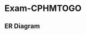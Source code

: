 # Exam-CPHMTOGO

## ER Diagram
 [](https://raw.githubusercontent.com/Abed01-lab/prisma-erd/558b12d352529397b425b06d13d0b0c40a6dc983/prisma/ERD.svg)

